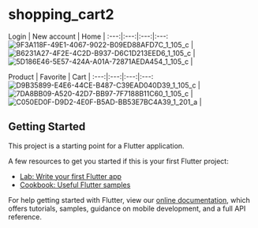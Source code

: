 # shopping_cart2

Login | New account | Home |
:---:|:---:|:---:|:---:
![9F3A118F-49E1-4067-9022-B09ED88AFD7C_1_105_c](https://user-images.githubusercontent.com/73986840/136131212-d04b83c6-539f-47e2-9ea3-67da4804084a.jpeg) | ![B6231A27-4F2E-4C2D-B937-D6C1D213EED6_1_105_c](https://user-images.githubusercontent.com/73986840/136131406-0d62b043-54d7-4675-a322-3b5c57c10121.jpeg) | ![5D186E46-5E57-424A-A01A-72871AEDA454_1_105_c](https://user-images.githubusercontent.com/73986840/136131426-3c78848c-208a-4a1d-a490-7daa4cd8e4c8.jpeg) |

Product | Favorite | Cart |
:---:|:---:|:---:|:---:
![D9B35899-E4E6-44CE-B487-C39EAD040D39_1_105_c](https://user-images.githubusercontent.com/73986840/136131524-96f6649f-cf31-424e-801e-8af63149f0e9.jpeg) | ![7DA8BB09-A520-42D7-BB97-7F7188B11C60_1_105_c](https://user-images.githubusercontent.com/73986840/136131570-75232f80-6100-466c-bf80-b3037e00586e.jpeg) | ![C050ED0F-D9D2-4E0F-B5AD-BB53E7BC4A39_1_201_a](https://user-images.githubusercontent.com/73986840/136131604-5cff7618-c861-4dc1-b5dc-7f868ccc399d.jpeg) |

## Getting Started

This project is a starting point for a Flutter application.

A few resources to get you started if this is your first Flutter project:

- [Lab: Write your first Flutter app](https://flutter.dev/docs/get-started/codelab)
- [Cookbook: Useful Flutter samples](https://flutter.dev/docs/cookbook)

For help getting started with Flutter, view our
[online documentation](https://flutter.dev/docs), which offers tutorials,
samples, guidance on mobile development, and a full API reference.
